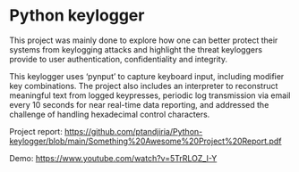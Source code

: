 # Python keylogger
This project was mainly done to explore how one can better protect their systems from keylogging attacks and highlight the threat keyloggers provide to user authentication, confidentiality and integrity.

This keylogger uses ‘pynput’ to capture keyboard input, including modifier key combinations. The project also includes an interpreter to reconstruct meaningful text from logged keypresses, periodic log transmission via email every 10 seconds for near real-time data reporting, and addressed the challenge of handling hexadecimal control characters.

Project report: https://github.com/ptandjiria/Python-keylogger/blob/main/Something%20Awesome%20Project%20Report.pdf

Demo: https://www.youtube.com/watch?v=5TrRLOZ_I-Y 
